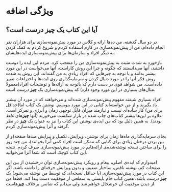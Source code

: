 # ویژگی اضافه

## آیا این کتاب یک چیز درست است؟
در دو سال گذشته، من ده‌ها ارائه و کلاس در مورد پیش‌نمونه‌سازی برای هزاران نفر انجام داده‌ام. من از پیش‌نمونه‌سازی در کارم استفاده کردم و شروع کردم به کمک کردن به دیگر افراد و سازمان‌ها برای پیش‌نمونه‌سازی ایده‌هایشان. 

بازخورد به شدت مثبت به پیش‌نمونه‌سازی من را متعجب کرد. مردم این ایده را دوست داشتند، آنها می‌دانستند که چگونه و چرا این روش کاراست، آنها می‌خواست در این مورد بیشتر بدانند و با توجه به چیزهایی که افراد زیادی به من گفته‌اند، این روش به شدت روش فکر آنها را در مورد دنبال کردن و سرمایه‌گذاری روی ایده‌ها و اختراعات تغییر داده‌است. من شواهد قوی در دست دارم که باتوجه به ارائه‌ها و توضیحات افراد(معمولا مثال‌های بسیاری در این مورد وجود دارد) که پیش‌نمونه‌سازی یک **چیز** _درست_ است. 

افراد بسیاری شیفته مفهوم پیش‌نمونه‌سازی شده‌اند و می‌خواهند که در مورد آن بیشتر یاد بگیرند و از من خواسته‌اند کتابی در این مورد بنویسم. نوشتن یک کتاب اما(حداقل برای من) کار ساده‌ای نیست و نیازمند میزان قابل توجهی زمان و انرژی و تمرکز است. علاوه بر این‌ها بیشتر کتاب‌های چاپ شده در بازار شکست می‌خورند (آنها **چیز**های  _غلط_ بودند). به همین دلیل بود که من ایده‌ی نوشتن این کتاب را نیز به عنوان یک **چیز** در نظر گرفته و آنرا پیش‌نمونه‌سازی کردم.

بجای سرمایه‌گذاری ماه‌ها زمان برای نوشتن، ویرایش، تکمیل و پیرایش صدها صفحه(و از بین بردن درختان زیادی برای کتابی که ممکن است افراد کمی آنرا بخوانند)، من چند روز را برای ساختن نسخه نوشته‌شده‌ی ارائه‌هایم  در مورد پیش‌نمونه‌سازی صرف کردم. نتیجه این کتاب کوچک است که شما آنرا می‌خوانید. 

امیدوارم که ایده‌ی اصلی، پیغام و رویکرد پیش‌نمونه‌سازی توان درخشیدن از بین این صفحات کم، نوشته ناقص، ساختار ضعیف و بدون ویرایش حرفه‌ای را داشته باشد. اگر این کتاب در مورد پیش‌نمونه‌سازی (یا حداقل نسخه‌ای که توسط من نوشته می‌شود) یک **چیز** _درست_ باشد، همین کتاب خام بایستی به سطحی از موفقیت دست پیدا کند. قطعا من از دیدن موفقیت آن خوشحال خواهم شد ولی میدانم که شانس برخلاف **چیز**هاست.
